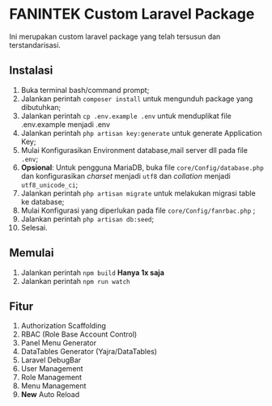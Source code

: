 # FANINTEK Custom Laravel Package

Ini merupakan custom laravel package yang telah tersusun dan terstandarisasi.

## Instalasi
1. Buka terminal bash/command prompt;
2. Jalankan perintah `composer install` untuk mengunduh package yang dibutuhkan;
3. Jalankan perintah `cp .env.example .env` untuk menduplikat file .env.example menjadi .env
4. Jalankan perintah `php artisan key:generate` untuk generate Application Key;
5. Mulai Konfigurasikan Environment database,mail server dll  pada file `.env`;
6. **Opsional**: Untuk pengguna MariaDB, buka file `core/Config/database.php` dan konfigurasikan *charset* menjadi `utf8` dan *collation* menjadi `utf8_unicode_ci`;
7. Jalankan perintah `php artisan migrate` untuk melakukan migrasi table ke database;
8. Mulai Konfigurasi yang diperlukan pada file `core/Config/fanrbac.php` ;
9. Jalankan perintah `php artisan db:seed`;
10. Selesai.

## Memulai
1. Jalankan perintah `npm build` **Hanya 1x saja**
2. Jalankan perintah `npm run watch`

## Fitur
1. Authorization Scaffolding
2. RBAC (Role Base Account Control)
3. Panel Menu Generator
4. DataTables Generator (Yajra/DataTables)
5. Laravel DebugBar
6. User Management
7. Role Management
8. Menu Management
9. **New** Auto Reload